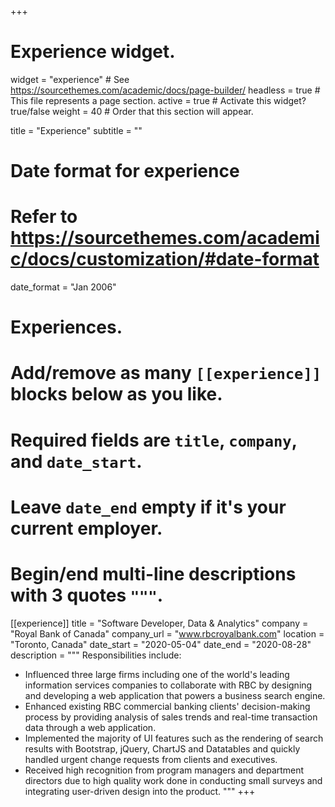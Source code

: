 +++
# Experience widget.
widget = "experience"  # See https://sourcethemes.com/academic/docs/page-builder/
headless = true  # This file represents a page section.
active = true  # Activate this widget? true/false
weight = 40  # Order that this section will appear.

title = "Experience"
subtitle = ""

# Date format for experience
#   Refer to https://sourcethemes.com/academic/docs/customization/#date-format
date_format = "Jan 2006"

# Experiences.
#   Add/remove as many `[[experience]]` blocks below as you like.
#   Required fields are `title`, `company`, and `date_start`.
#   Leave `date_end` empty if it's your current employer.
#   Begin/end multi-line descriptions with 3 quotes `"""`.
[[experience]]
  title = "Software Developer, Data & Analytics"
  company = "Royal Bank of Canada"
  company_url = "www.rbcroyalbank.com"
  location = "Toronto, Canada"
  date_start = "2020-05-04"
  date_end = "2020-08-28"
  description = """
  Responsibilities include:
  - Influenced three large firms including one of the world's leading information services companies to collaborate with RBC by designing and developing a web application that powers a business search engine.
  -  Enhanced existing RBC commercial banking clients' decision-making process by providing analysis of sales trends and real-time transaction data through a web application. 
  -  Implemented the majority of UI features such as the rendering of search results with Bootstrap, jQuery, ChartJS and Datatables and quickly handled urgent change requests from clients and executives. 
  -  Received high recognition from program managers and department directors due to high quality work done in conducting small surveys and integrating user-driven design into the product.
  """
+++
